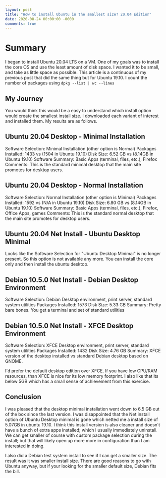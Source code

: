 ```yaml
---
layout: post
title: "How to install Ubuntu in the smallest size? 20.04 Edition"
date: 2020-08-24 00:00:00 -0000
comments: true
---
```


# Summary

I began to install Ubuntu 20.04 LTS on a VM. One of my goals was to install the core OS and use the least amount of disk space. I wanted it to be small, and take as little space as possible. This article is a continuous of my previous post that did the same thing but for Ubuntu 19.10. I count the number of packages using `dpkg --list | wc --lines`

## My Journey

You would think this would be a easy to understand which install option would create the smallest install size. I downloaded each variant of interest and installed them. My results are as follows.

## Ubuntu 20.04 Desktop - Minimal Installation

Software Selection: Minimal Installation (other option is Normal)
Packages Installed: 1433 vs (1504 in Ubuntu 19.10)
Disk Size: 6.52 GB vs (8.14GB in Ubuntu 19.10)
Software Summary: Basic Apps (terminal, files, etc.), Firefox
Comments: This is the standard minimal desktop that the main site promotes for desktop users.

## Ubuntu 20.04 Desktop - Normal Installation

Software Selection: Normal Installation (other option is Minimal)
Packages Installed: 1592 vs (N/A in Ubuntu 19.10)
Disk Size: 6.80 GB vs (8.14GB in Ubuntu 19.10)
Software Summary: Basic Apps (terminal, files, etc.), Firefox, Office Apps, games
Comments: This is the standard normal  desktop that the main site promotes for desktop users.

## Ubuntu 20.04 Net Install - Ubuntu Desktop Minimal

Looks like the Software Selection for "Ubuntu Desktop Minimal" is no longer present. So this option is not available any more. You can install the core only and then install the ubuntu desktop.

## Debian 10.5.0 Net Install - Debian Desktop Environment

Software Selection: Debian Desktop environment, print server, standard system utilities
Packages Installed: 1573
Disk Size: 5.33 GB
Summary: Pretty bare bones. You get a terminal and set of standard utilities

## Debian 10.5.0 Net Install - XFCE Desktop Environment

Software Selection: XFCE Desktop environment, print server, standard system utilities
Packages Installed: 1432
Disk Size: 4.76 GB
Summary: XFCE version of the desktop installed vs standard Debian desktop based on GNOME.

I'd prefer the default desktop edition over XFCE. If you have low CPU/RAM resources, than XFCE is nice for its low memory footprint. I also like that its below 5GB which has a small sense of achievement from this exercise.

## Conclusion

I was pleased that the desktop minimal installation went down to 6.5 GB out of the box since the last version. I was disappointed that the Net install option of Ubuntu Desktop minimal is gone which netted me a install size of 5.07GB in ubuntu 19.10. I think this install version is also cleaner and doesn't have a bunch of extra apps installed; which I usually immediately uninstall. We can get smaller of course with custom package selection during the install; but that will likely open up more more in configuration than I am interested in doing.

I also did a Debian test system install to see if I can get a smaller size. The result was it was smaller install size. There are good reasons to go with Ubuntu anyway, but if your looking for the smaller default size, Debian fits the bill.
